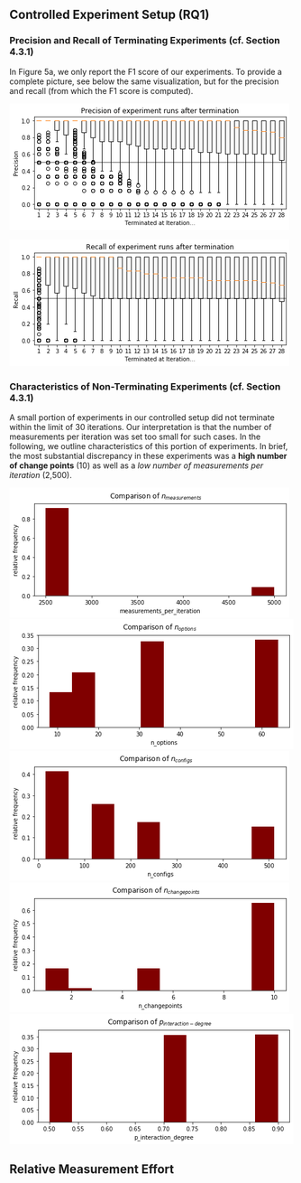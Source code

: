 
## Controlled Experiment Setup (RQ1)

### Precision and Recall of Terminating Experiments (cf. Section 4.3.1)
In Figure 5a, we only report the F1 score of our experiments. To provide a complete picture, see below the same visualization, but for the precision and recall (from which the F1 score is computed).

![Precision of Terminating Experiments after Last Iteration](images/precision.png)

![Recall of Terminating Experiments after Last Iteration](images/recall.png)

### Characteristics of Non-Terminating Experiments (cf. Section 4.3.1)
A small portion of experiments in our controlled setup did not terminate within the limit of 30 iterations. Our interpretation is that the number of measurements per iteration was set too small for such cases. In the following, we outline characteristics of this portion of experiments. In brief, the most substantial discrepancy in these experiments was a **high number of change points** (10) as well as a *low number of measurements per iteration* (2,500).

![Precision of Terminating Experiments after Last Iteration](images/n_measurements.png)
![Precision of Terminating Experiments after Last Iteration](images/n_options.png)
![Precision of Terminating Experiments after Last Iteration](images/n_configurations.png)
![Precision of Terminating Experiments after Last Iteration](images/n_changepoints.png)
![Precision of Terminating Experiments after Last Iteration](images/p_interaction.png)

## Relative Measurement Effort
